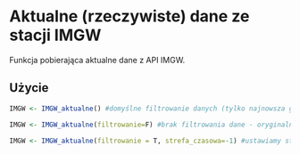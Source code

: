 # Aktualne (rzeczywiste) dane ze stacji IMGW
Funkcja pobierająca aktualne dane z API IMGW.


## Użycie
``` r
IMGW <- IMGW_aktualne() #domyślne filtrowanie danych (tylko najnowsza godzina, IMGW czasami wysyła dane z przesunięciem czasu) i domyślna                                                                                                                             strefa czasowa
```

``` r
IMGW <- IMGW_aktualne(filtrowanie=F) #brak filtrowania dane - oryginalne dane z API IMGW
```

``` r
IMGW <- IMGW_aktualne(filtrowanie = T, strefa_czasowa=-1) #ustawiamy strefę czasową, IMGW podaje dane w czasie UTC
```
